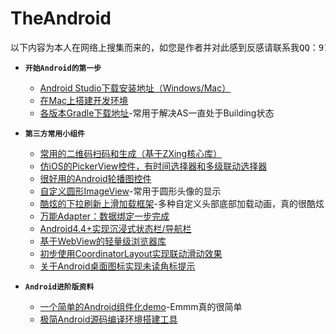 # TheAndroid
<pre align="center">以下内容为本人在网络上搜集而来的，如您是作者并对此感到反感请联系我QQ：917960559进行删除</pre> 

* **`开始Android的第一步`** <br>
    * [Android Studio下载安装地址（Windows/Mac）](http://www.android-studio.org/index.php/download/hisversion)<br>
    * [在Mac上搭建开发环境](http://www.jianshu.com/p/bf77cb5ce70b)<br>
    * [各版本Gradle下载地址](http://services.gradle.org/distributions/)-常用于解决AS一直处于Building状态<br>

* **`第三方常用小组件`** <br>
    * [常用的二维码扫码和生成（基于ZXing核心库）](https://github.com/mylhyl/Android-Zxing)<br>
    * [仿iOS的PickerView控件，有时间选择器和多级联动选择器](https://github.com/Bigkoo/Android-PickerView)<br>
    * [很好用的Android轮播图控件](https://github.com/youth5201314/banner)<br>
    * [自定义圆形ImageView](https://github.com/hdodenhof/CircleImageView)-常用于圆形头像的显示<br>
    * [酷炫的下拉刷新上滑加载框架](https://github.com/scwang90/SmartRefreshLayout)-多种自定义头部底部加载动画，真的很酷炫<br>
    * [万能Adapter：数据绑定一步完成](https://github.com/hongyangAndroid/baseAdapter)
    * [Android4.4+实现沉浸式状态栏/导航栏](https://github.com/gyf-dev/ImmersionBar)
    * [基于WebView的轻量级浏览器库](https://github.com/Justson/AgentWeb)
    * [初步使用CoordinatorLayout实现联动滑动效果](http://www.jianshu.com/p/97206f5973c5)
    * [关于Android桌面图标实现未读角标提示](http://www.jianshu.com/p/199a9238015f)
    
* **`Android进阶版资料`** <br>
    * [一个简单的Android组件化demo](https://github.com/yjfnypeu/AndroidComponent)-Emmm真的很简单
    * [极简Android源码编译环境搭建工具](https://github.com/tiann/docker-aosp)
